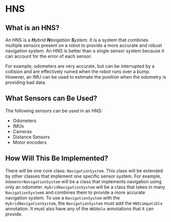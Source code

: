 # HNS

## What is an HNS?
An HNS is a _**H**ybrid **N**avigation **S**ystem_. 
It is a system that combines multiple sensors present on a robot to provide a more accurate and robust navigation system.
An HNS is better than a single sensor system because it can account for the error of each sensor.

For example, odometers are very accurate, but can be interrupted by a collision and are effectively ruined when the robot runs over a bump.
However, an IMU can be used to estimate the position when the odometry is providing bad data.

## What Sensors can Be Used?
The following sensors can be used in an HNS:
- Odometers
- IMUs
- Cameras
- Distance Sensors
- Motor encoders

## How Will This Be Implemented?
There will be one core class: `NavigationSystem`. This class will be extended by other classes that implement one specific sensor system.
For example, `OdometerNavigationSystem` will be a class that implements navigation using only an odometer.
`HybridNavigationSystem` will be a class that takes in many `NavigationSystem`s and combines them to provide a more accurate navigation system.
To use a `NavigationSystem` with the `HybridNavigationSystem`, the `NavigationSystem` must add the `HNSCompatible` annotation.
It must also have any of the `HNSRole` annotations that it can provide.